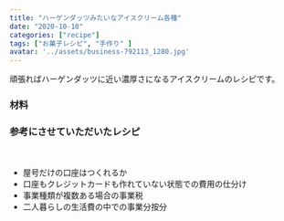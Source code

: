 ```yaml
---
title: "ハーゲンダッツみたいなアイスクリーム各種"
date: "2020-10-10"
categories: ["recipe"]
tags: ["お菓子レシピ", "手作り" ]
avatar: '../assets/business-792113_1280.jpg'
---
```


頑張ればハーゲンダッツに近い濃厚さになるアイスクリームのレシピです。

### 材料



### 参考にさせていただいたレシピ
　
- 屋号だけの口座はつくれるか
- 口座もクレジットカードも作れていない状態での費用の仕分け
- 事業種類が複数ある場合の事業税
- 二人暮らしの生活費の中での事業分按分

